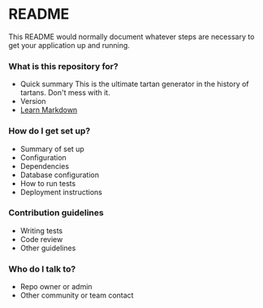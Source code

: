 # README #

This README would normally document whatever steps are necessary to get your application up and running.

### What is this repository for? ###

* Quick summary
This is the ultimate tartan generator in the history of tartans. Don't mess with it.
* Version
* [Learn Markdown](https://bitbucket.org/tutorials/markdowndemo)

### How do I get set up? ###

* Summary of set up
* Configuration
* Dependencies
* Database configuration
* How to run tests
* Deployment instructions

### Contribution guidelines ###

* Writing tests
* Code review
* Other guidelines

### Who do I talk to? ###

* Repo owner or admin
* Other community or team contact
